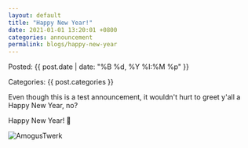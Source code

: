 ```yaml
---
layout: default
title: "Happy New Year!"
date: 2021-01-01 13:20:01 +0800
categories: announcement
permalink: blogs/happy-new-year
---
```

Posted: {{ post.date | date: "%B %d, %Y %I:%M %p" }}

Categories: {{ post.categories }}

Even though this is a test announcement, it wouldn't hurt to greet y'all a Happy New Year, no?

Happy New Year! 🎉

![AmogusTwerk](https://c.tenor.com/O_x4UCmt5p0AAAAC/among-us-twerk.gif)
